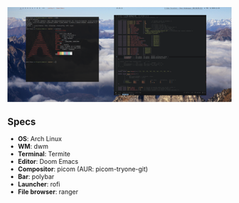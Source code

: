 ![Preview](preview.png)

## Specs
 - **OS**: Arch Linux
 - **WM**: dwm 
 - **Terminal**: Termite
 - **Editor**: Doom Emacs
 - **Compositor**: picom (AUR: picom-tryone-git)
 - **Bar**: polybar
 - **Launcher**: rofi
 - **File browser**: ranger
